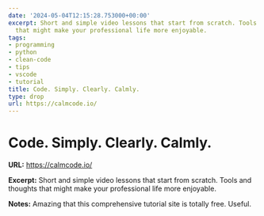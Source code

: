 ```yaml
---
date: '2024-05-04T12:15:28.753000+00:00'
excerpt: Short and simple video lessons that start from scratch. Tools and thoughts
  that might make your professional life more enjoyable.
tags:
- programming
- python
- clean-code
- tips
- vscode
- tutorial
title: Code. Simply. Clearly. Calmly.
type: drop
url: https://calmcode.io/
---
```


# Code. Simply. Clearly. Calmly.

**URL:** https://calmcode.io/

**Excerpt:** Short and simple video lessons that start from scratch. Tools and thoughts that might make your professional life more enjoyable.

**Notes:**
Amazing that this comprehensive tutorial site is totally free. Useful. 
